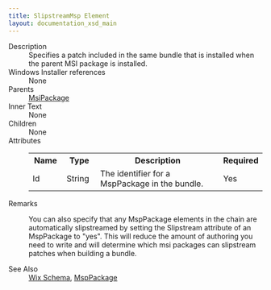 ```yaml
---
title: SlipstreamMsp Element
layout: documentation_xsd_main
---
```

<dl>
  <dt>Description</dt>
  <dd>Specifies a patch included in the same bundle that is installed when the parent MSI package is installed.</dd>
  <dt>Windows Installer references</dt>
  <dd>None</dd>
  <dt>Parents</dt>
  <dd>
    <a href="../msipackage/">MsiPackage</a>
  </dd>
  <dt>Inner Text</dt>
  <dd>None</dd>
  <dt>Children</dt>
  <dd>None</dd>
  <dt>Attributes</dt>
  <dd>
    <table cellspacing="0" cellpadding="0" class="schema">
      <tr>
        <th width="15%">Name</th>
        <th width="15%">Type</th>
        <th width="65%">Description</th>
        <th width="15%">Required</th>
      </tr>
      <tr>
        <td>Id</td>
        <td>String</td>
        <td>The identifier for a MspPackage in the bundle.</td>
        <td>Yes</td>
      </tr>
    </table>
  </dd>
  <dt>Remarks</dt>
  <dd><p>You can also specify that any MspPackage elements in the chain are automatically slipstreamed by setting the Slipstream attribute of an MspPackage to "yes". This will reduce the amount of authoring you need to write and will determine which msi packages can slipstream patches when building a bundle.</p></dd>
  <dt>See Also</dt>
  <dd>
    <a href="../wix">Wix Schema</a>, <a href="../msppackage/">MspPackage</a></dd>
</dl>
